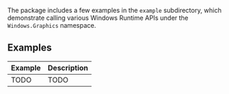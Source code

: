 The package includes a few examples in the `example` subdirectory, which
demonstrate calling various Windows Runtime APIs under the `Windows.Graphics`
namespace.

## Examples

| Example | Description |
| ------- | ----------- |
| TODO    | TODO        |
